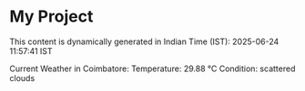 # My Project

This content is dynamically generated in Indian Time (IST): 2025-06-24 11:57:41 IST


Current Weather in Coimbatore:
Temperature: 29.88 °C
Condition: scattered clouds
